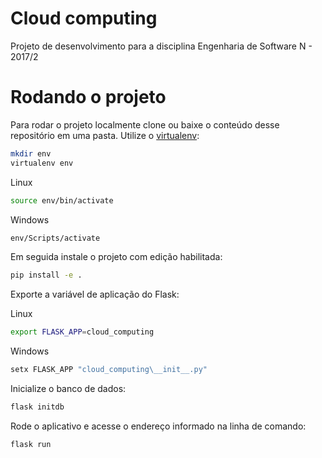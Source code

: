 # Cloud computing

Projeto de desenvolvimento para a disciplina Engenharia de Software N - 2017/2

# Rodando o projeto

Para rodar o projeto localmente clone ou baixe o conteúdo desse repositório em uma pasta. Utilize o [virtualenv](https://virtualenv.pypa.io/en/stable/):

```bash
mkdir env
virtualenv env
```
Linux
```bash
source env/bin/activate
```
Windows
```bash
env/Scripts/activate
```

Em seguida instale o projeto com edição habilitada:

```bash
pip install -e .
```

Exporte a variável de aplicação do Flask:

Linux
```bash
export FLASK_APP=cloud_computing
```
Windows
```bash
setx FLASK_APP "cloud_computing\__init__.py"
```

Inicialize o banco de dados:

```bash
flask initdb
```

Rode o aplicativo e acesse o endereço informado na linha de comando:

```bash
flask run
```
